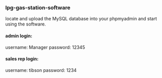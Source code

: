### lpg-gas-station-software
locate and upload the MySQL database into your phpmyadmin and start using the software.
#### admin login: 
username: Manager
password: 12345

#### sales rep login:
username: tibson
password: 1234
